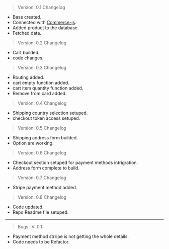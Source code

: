 > Version: 0.1 Changelog

- Base created.
- Connected with [Commerce-js](https://commercejs.com/).
- Added product to the database.
- Fetched data.

> Version: 0.2 Changelog

- Cart builded.
- code changes.

> Version: 0.3 Changelog

- Routing added.
- cart empty function added.
- cart item quantity function added.
- Remove from card added.

> Version: 0.4 Changelog

- Shipping country selection setuped.
- checkout token access setuped.

> Version: 0.5 Changelog

- Shipping address form builded.
- Option are working.

> Version: 0.6 Changelog

- Checkout section setuped for payment methods intrigration.
- Address form complete to build.

> Version: 0.7 Changelog

- Stripe payment method added.

> Version: 0.8 Changelog

- Code updated.
- Repo Readme file setuped.

---

> Bugs- V: 0.1:

- Payment method strripe is not getting the whole details.
- Code needs to be Refactor.
